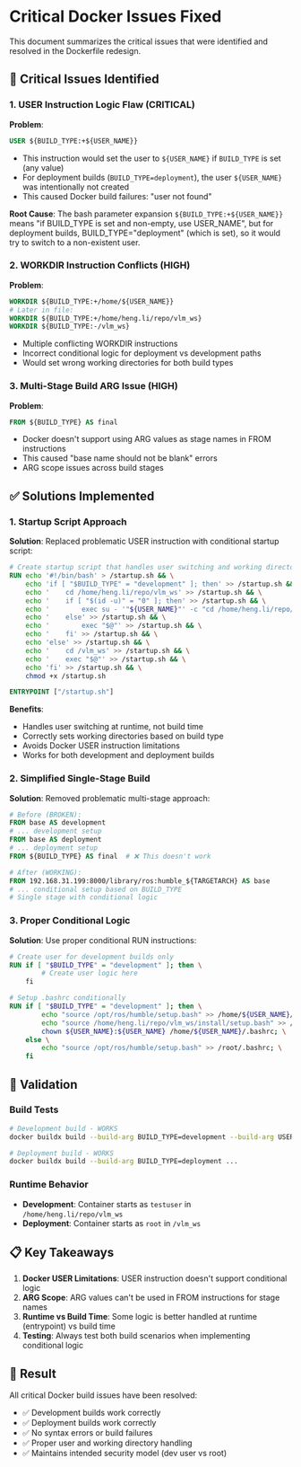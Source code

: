 # Critical Docker Issues Fixed

This document summarizes the critical issues that were identified and resolved in the Dockerfile redesign.

## 🔴 Critical Issues Identified

### 1. USER Instruction Logic Flaw (CRITICAL)
**Problem**: 
```dockerfile
USER ${BUILD_TYPE:+${USER_NAME}}
```
- This instruction would set the user to `${USER_NAME}` if `BUILD_TYPE` is set (any value)
- For deployment builds (`BUILD_TYPE=deployment`), the user `${USER_NAME}` was intentionally not created
- This caused Docker build failures: "user not found"

**Root Cause**: The bash parameter expansion `${BUILD_TYPE:+${USER_NAME}}` means "if BUILD_TYPE is set and non-empty, use USER_NAME", but for deployment builds, BUILD_TYPE="deployment" (which is set), so it would try to switch to a non-existent user.

### 2. WORKDIR Instruction Conflicts (HIGH)
**Problem**:
```dockerfile
WORKDIR ${BUILD_TYPE:+/home/${USER_NAME}}
# Later in file:
WORKDIR ${BUILD_TYPE:+/home/heng.li/repo/vlm_ws}
WORKDIR ${BUILD_TYPE:-/vlm_ws}
```
- Multiple conflicting WORKDIR instructions
- Incorrect conditional logic for deployment vs development paths
- Would set wrong working directories for both build types

### 3. Multi-Stage Build ARG Issue (HIGH)
**Problem**:
```dockerfile
FROM ${BUILD_TYPE} AS final
```
- Docker doesn't support using ARG values as stage names in FROM instructions
- This caused "base name should not be blank" errors
- ARG scope issues across build stages

## ✅ Solutions Implemented

### 1. Startup Script Approach
**Solution**: Replaced problematic USER instruction with conditional startup script:

```dockerfile
# Create startup script that handles user switching and working directory
RUN echo '#!/bin/bash' > /startup.sh && \
    echo 'if [ "$BUILD_TYPE" = "development" ]; then' >> /startup.sh && \
    echo '    cd /home/heng.li/repo/vlm_ws' >> /startup.sh && \
    echo '    if [ "$(id -u)" = "0" ]; then' >> /startup.sh && \
    echo '        exec su - '"${USER_NAME}"' -c "cd /home/heng.li/repo/vlm_ws && exec \"\$@\""' >> /startup.sh && \
    echo '    else' >> /startup.sh && \
    echo '        exec "$@"' >> /startup.sh && \
    echo '    fi' >> /startup.sh && \
    echo 'else' >> /startup.sh && \
    echo '    cd /vlm_ws' >> /startup.sh && \
    echo '    exec "$@"' >> /startup.sh && \
    echo 'fi' >> /startup.sh && \
    chmod +x /startup.sh

ENTRYPOINT ["/startup.sh"]
```

**Benefits**:
- Handles user switching at runtime, not build time
- Correctly sets working directories based on build type
- Avoids Docker USER instruction limitations
- Works for both development and deployment builds

### 2. Simplified Single-Stage Build
**Solution**: Removed problematic multi-stage approach:

```dockerfile
# Before (BROKEN):
FROM base AS development
# ... development setup
FROM base AS deployment  
# ... deployment setup
FROM ${BUILD_TYPE} AS final  # ❌ This doesn't work

# After (WORKING):
FROM 192.168.31.199:8000/library/ros:humble_${TARGETARCH} AS base
# ... conditional setup based on BUILD_TYPE
# Single stage with conditional logic
```

### 3. Proper Conditional Logic
**Solution**: Use proper conditional RUN instructions:

```dockerfile
# Create user for development builds only
RUN if [ "$BUILD_TYPE" = "development" ]; then \
        # Create user logic here
    fi

# Setup .bashrc conditionally
RUN if [ "$BUILD_TYPE" = "development" ]; then \
        echo "source /opt/ros/humble/setup.bash" >> /home/${USER_NAME}/.bashrc && \
        echo "source /home/heng.li/repo/vlm_ws/install/setup.bash" >> /home/${USER_NAME}/.bashrc && \
        chown ${USER_NAME}:${USER_NAME} /home/${USER_NAME}/.bashrc; \
    else \
        echo "source /opt/ros/humble/setup.bash" >> /root/.bashrc; \
    fi
```

## 🧪 Validation

### Build Tests
```bash
# Development build - WORKS
docker buildx build --build-arg BUILD_TYPE=development --build-arg USER_NAME=testuser ...

# Deployment build - WORKS  
docker buildx build --build-arg BUILD_TYPE=deployment ...
```

### Runtime Behavior
- **Development**: Container starts as `testuser` in `/home/heng.li/repo/vlm_ws`
- **Deployment**: Container starts as `root` in `/vlm_ws`

## 📋 Key Takeaways

1. **Docker USER Limitations**: USER instruction doesn't support conditional logic
2. **ARG Scope**: ARG values can't be used in FROM instructions for stage names
3. **Runtime vs Build Time**: Some logic is better handled at runtime (entrypoint) vs build time
4. **Testing**: Always test both build scenarios when implementing conditional logic

## 🎯 Result

All critical Docker build issues have been resolved:
- ✅ Development builds work correctly
- ✅ Deployment builds work correctly  
- ✅ No syntax errors or build failures
- ✅ Proper user and working directory handling
- ✅ Maintains intended security model (dev user vs root)
